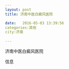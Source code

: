 ```yaml
--- 
layout: post 
title: 济南中医白癜风医院

date:   2016-05-03 13:39:56 
categories:其他  
city:济南
  
--- 
```

   
济南中医白癜风医院

信息


